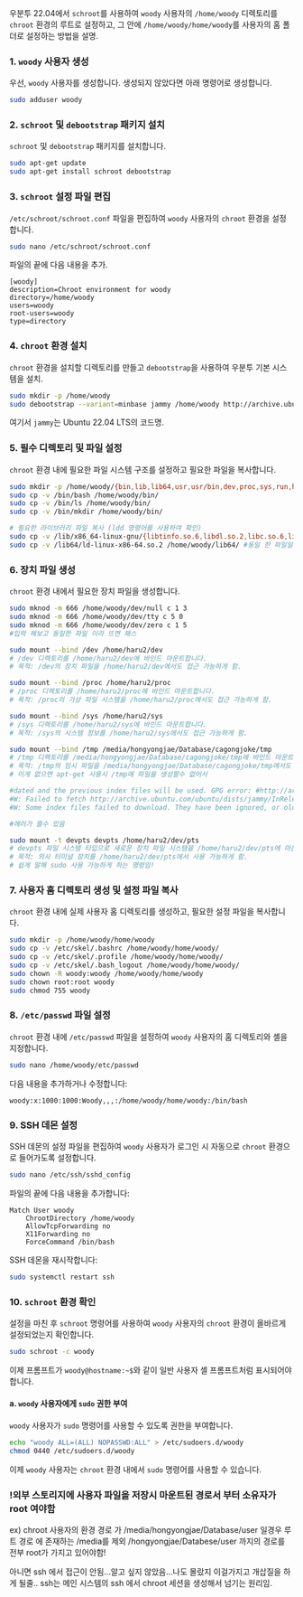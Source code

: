우분투 22.04에서 `schroot`를 사용하여 `woody` 사용자의 `/home/woody` 디렉토리를 `chroot` 환경의 루트로 설정하고, 그 안에 `/home/woody/home/woody`를 사용자의 홈 폴더로 설정하는 방법을 설명.

### 1. `woody` 사용자 생성
우선, `woody` 사용자를 생성합니다. 생성되지 않았다면 아래 명령어로 생성합니다.

```bash
sudo adduser woody
```

### 2. `schroot` 및 `debootstrap` 패키지 설치
`schroot` 및 `debootstrap` 패키지를 설치합니다.

```bash
sudo apt-get update
sudo apt-get install schroot debootstrap
```

### 3. `schroot` 설정 파일 편집
`/etc/schroot/schroot.conf` 파일을 편집하여 `woody` 사용자의 `chroot` 환경을 설정합니다.

```bash
sudo nano /etc/schroot/schroot.conf
```

파일의 끝에 다음 내용을 추가.

```plaintext
[woody]
description=Chroot environment for woody
directory=/home/woody
users=woody
root-users=woody
type=directory
```

### 4. `chroot` 환경 설치
`chroot` 환경을 설치할 디렉토리를 만들고 `debootstrap`을 사용하여 우분투 기본 시스템을 설치.

```bash
sudo mkdir -p /home/woody
sudo debootstrap --variant=minbase jammy /home/woody http://archive.ubuntu.com/ubuntu/
```

여기서 `jammy`는 Ubuntu 22.04 LTS의 코드명.

### 5. 필수 디렉토리 및 파일 설정
`chroot` 환경 내에 필요한 파일 시스템 구조를 설정하고 필요한 파일을 복사합니다.

```bash
sudo mkdir -p /home/woody/{bin,lib,lib64,usr,usr/bin,dev,proc,sys,run,home}
sudo cp -v /bin/bash /home/woody/bin/
sudo cp -v /bin/ls /home/woody/bin/
sudo cp -v /bin/mkdir /home/woody/bin/

# 필요한 라이브러리 파일 복사 (ldd 명령어를 사용하여 확인)
sudo cp -v /lib/x86_64-linux-gnu/{libtinfo.so.6,libdl.so.2,libc.so.6,libselinux.so.1} /home/woody/lib/
sudo cp -v /lib64/ld-linux-x86-64.so.2 /home/woody/lib64/ #동일 한 파일일 이라 뜨면 패스 
```

### 6. 장치 파일 생성
`chroot` 환경 내에서 필요한 장치 파일을 생성합니다.

```bash
sudo mknod -m 666 /home/woody/dev/null c 1 3
sudo mknod -m 666 /home/woody/dev/tty c 5 0
sudo mknod -m 666 /home/woody/dev/zero c 1 5
#입력 해보고 동일한 파일 이라 뜨면 패스

sudo mount --bind /dev /home/haru2/dev
# /dev 디렉토리를 /home/haru2/dev에 바인드 마운트합니다.
# 목적: /dev의 장치 파일을 /home/haru2/dev에서도 접근 가능하게 함.

sudo mount --bind /proc /home/haru2/proc
# /proc 디렉토리를 /home/haru2/proc에 바인드 마운트합니다.
# 목적: /proc의 가상 파일 시스템을 /home/haru2/proc에서도 접근 가능하게 함.

sudo mount --bind /sys /home/haru2/sys
# /sys 디렉토리를 /home/haru2/sys에 바인드 마운트합니다.
# 목적: /sys의 시스템 정보를 /home/haru2/sys에서도 접근 가능하게 함.

sudo mount --bind /tmp /media/hongyongjae/Database/cagongjoke/tmp
# /tmp 디렉토리를 /media/hongyongjae/Database/cagongjoke/tmp에 바인드 마운트합니다.
# 목적: /tmp의 임시 파일을 /media/hongyongjae/Database/cagongjoke/tmp에서도 접근 가능하게 함.
# 이게 없으면 apt-get 사용시 /tmp에 파일을 생성할수 없어서

#dated and the previous index files will be used. GPG error: #http://archive.ubuntu.com/ubuntu jammy InRelease: Couldn't create temporary file #/tmp/apt.conf.aRYMpu for passing config to apt-key
#W: Failed to fetch http://archive.ubuntu.com/ubuntu/dists/jammy/InRelease  #Couldn't create temporary file /tmp/apt.conf.aRYMpu for passing config to apt-key
#W: Some index files failed to download. They have been ignored, or old ones used #instead.

#에러가 뜰수 있음

sudo mount -t devpts devpts /home/haru2/dev/pts
# devpts 파일 시스템 타입으로 새로운 장치 파일 시스템을 /home/haru2/dev/pts에 마운트합니다.
# 목적: 의사 터미널 장치를 /home/haru2/dev/pts에서 사용 가능하게 함.
# 쉽게 말해 sudo 사용 가능하게 하는 명령임!

```

### 7. 사용자 홈 디렉토리 생성 및 설정 파일 복사
`chroot` 환경 내에 실제 사용자 홈 디렉토리를 생성하고, 필요한 설정 파일을 복사합니다.

```bash
sudo mkdir -p /home/woody/home/woody
sudo cp -v /etc/skel/.bashrc /home/woody/home/woody/
sudo cp -v /etc/skel/.profile /home/woody/home/woody/
sudo cp -v /etc/skel/.bash_logout /home/woody/home/woody/
sudo chown -R woody:woody /home/woody/home/woody
sudo chown root:root woody
sudo chmod 755 woody
```

### 8. `/etc/passwd` 파일 설정
`chroot` 환경 내에 `/etc/passwd` 파일을 설정하여 `woody` 사용자의 홈 디렉토리와 셸을 지정합니다.

```bash
sudo nano /home/woody/etc/passwd
```

다음 내용을 추가하거나 수정합니다:

```plaintext
woody:x:1000:1000:Woody,,,:/home/woody/home/woody:/bin/bash
```

### 9. SSH 데몬 설정
SSH 데몬의 설정 파일을 편집하여 `woody` 사용자가 로그인 시 자동으로 `chroot` 환경으로 들어가도록 설정합니다.

```bash
sudo nano /etc/ssh/sshd_config
```

파일의 끝에 다음 내용을 추가합니다:

```plaintext
Match User woody
    ChrootDirectory /home/woody
    AllowTcpForwarding no
    X11Forwarding no
    ForceCommand /bin/bash
```

SSH 데몬을 재시작합니다:

```bash
sudo systemctl restart ssh
```

### 10. `schroot` 환경 확인
설정을 마친 후 `schroot` 명령어를 사용하여 `woody` 사용자의 `chroot` 환경이 올바르게 설정되었는지 확인합니다.

```bash
sudo schroot -c woody
```

이제 프롬프트가 `woody@hostname:~$`와 같이 일반 사용자 셸 프롬프트처럼 표시되어야 합니다.


#### a. `woody` 사용자에게 `sudo` 권한 부여
`woody` 사용자가 `sudo` 명령어를 사용할 수 있도록 권한을 부여합니다.


```bash
echo "woody ALL=(ALL) NOPASSWD:ALL" > /etc/sudoers.d/woody
chmod 0440 /etc/sudoers.d/woody
```

이제 `woody` 사용자는 `chroot` 환경 내에서 `sudo` 명령어를 사용할 수 있습니다.

### !외부 스토리지에 사용자 파일을 저장시 마운트된 경로서 부터 소유자가 root 여야함
ex) chroot 사용자의 환경 경로 가 /media/hongyongjae/Database/user 일경우 
루트 경로 에 존재하는 /media를 제외 /hongyongjae/Databese/user 까지의 경로를 전부 root가 가지고 있어야함!

아니면 ssh 에서 접근이 안됨...알고 싶지 않았음...나도 몰랐지 이걸가지고 개삽질을 하게 될줄..
ssh는 메인 시스템의 ssh 에서 chroot 세션을 생성해서 넘기는 원리임.
